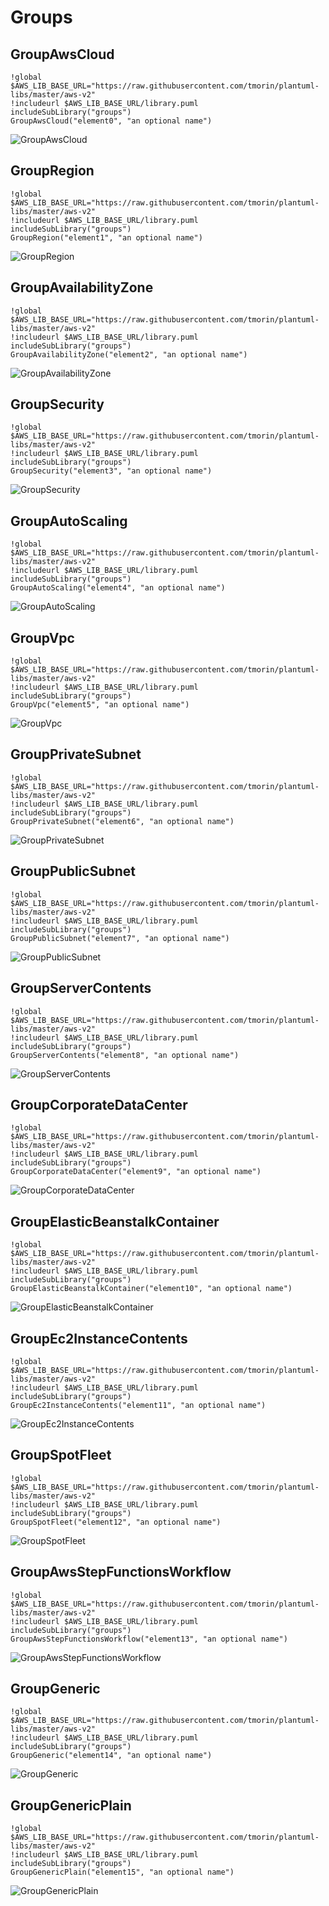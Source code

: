 # Groups

## GroupAwsCloud
```plantuml
!global $AWS_LIB_BASE_URL="https://raw.githubusercontent.com/tmorin/plantuml-libs/master/aws-v2"
!includeurl $AWS_LIB_BASE_URL/library.puml
includeSubLibrary("groups")
GroupAwsCloud("element0", "an optional name")
```

![GroupAwsCloud](http://www.plantuml.com/plantuml/proxy?src=https://raw.githubusercontent.com/tmorin/plantuml-libs/master/aws-v2/groups.example.puml&idx=0&GroupAwsCloud)

## GroupRegion
```plantuml
!global $AWS_LIB_BASE_URL="https://raw.githubusercontent.com/tmorin/plantuml-libs/master/aws-v2"
!includeurl $AWS_LIB_BASE_URL/library.puml
includeSubLibrary("groups")
GroupRegion("element1", "an optional name")
```

![GroupRegion](http://www.plantuml.com/plantuml/proxy?src=https://raw.githubusercontent.com/tmorin/plantuml-libs/master/aws-v2/groups.example.puml&idx=1&GroupRegion)

## GroupAvailabilityZone
```plantuml
!global $AWS_LIB_BASE_URL="https://raw.githubusercontent.com/tmorin/plantuml-libs/master/aws-v2"
!includeurl $AWS_LIB_BASE_URL/library.puml
includeSubLibrary("groups")
GroupAvailabilityZone("element2", "an optional name")
```

![GroupAvailabilityZone](http://www.plantuml.com/plantuml/proxy?src=https://raw.githubusercontent.com/tmorin/plantuml-libs/master/aws-v2/groups.example.puml&idx=2&GroupAvailabilityZone)

## GroupSecurity
```plantuml
!global $AWS_LIB_BASE_URL="https://raw.githubusercontent.com/tmorin/plantuml-libs/master/aws-v2"
!includeurl $AWS_LIB_BASE_URL/library.puml
includeSubLibrary("groups")
GroupSecurity("element3", "an optional name")
```

![GroupSecurity](http://www.plantuml.com/plantuml/proxy?src=https://raw.githubusercontent.com/tmorin/plantuml-libs/master/aws-v2/groups.example.puml&idx=3&GroupSecurity)

## GroupAutoScaling
```plantuml
!global $AWS_LIB_BASE_URL="https://raw.githubusercontent.com/tmorin/plantuml-libs/master/aws-v2"
!includeurl $AWS_LIB_BASE_URL/library.puml
includeSubLibrary("groups")
GroupAutoScaling("element4", "an optional name")
```

![GroupAutoScaling](http://www.plantuml.com/plantuml/proxy?src=https://raw.githubusercontent.com/tmorin/plantuml-libs/master/aws-v2/groups.example.puml&idx=4&GroupAutoScaling)

## GroupVpc
```plantuml
!global $AWS_LIB_BASE_URL="https://raw.githubusercontent.com/tmorin/plantuml-libs/master/aws-v2"
!includeurl $AWS_LIB_BASE_URL/library.puml
includeSubLibrary("groups")
GroupVpc("element5", "an optional name")
```

![GroupVpc](http://www.plantuml.com/plantuml/proxy?src=https://raw.githubusercontent.com/tmorin/plantuml-libs/master/aws-v2/groups.example.puml&idx=5&GroupVpc)

## GroupPrivateSubnet
```plantuml
!global $AWS_LIB_BASE_URL="https://raw.githubusercontent.com/tmorin/plantuml-libs/master/aws-v2"
!includeurl $AWS_LIB_BASE_URL/library.puml
includeSubLibrary("groups")
GroupPrivateSubnet("element6", "an optional name")
```

![GroupPrivateSubnet](http://www.plantuml.com/plantuml/proxy?src=https://raw.githubusercontent.com/tmorin/plantuml-libs/master/aws-v2/groups.example.puml&idx=6&GroupPrivateSubnet)

## GroupPublicSubnet
```plantuml
!global $AWS_LIB_BASE_URL="https://raw.githubusercontent.com/tmorin/plantuml-libs/master/aws-v2"
!includeurl $AWS_LIB_BASE_URL/library.puml
includeSubLibrary("groups")
GroupPublicSubnet("element7", "an optional name")
```

![GroupPublicSubnet](http://www.plantuml.com/plantuml/proxy?src=https://raw.githubusercontent.com/tmorin/plantuml-libs/master/aws-v2/groups.example.puml&idx=7&GroupPublicSubnet)

## GroupServerContents
```plantuml
!global $AWS_LIB_BASE_URL="https://raw.githubusercontent.com/tmorin/plantuml-libs/master/aws-v2"
!includeurl $AWS_LIB_BASE_URL/library.puml
includeSubLibrary("groups")
GroupServerContents("element8", "an optional name")
```

![GroupServerContents](http://www.plantuml.com/plantuml/proxy?src=https://raw.githubusercontent.com/tmorin/plantuml-libs/master/aws-v2/groups.example.puml&idx=8&GroupServerContents)

## GroupCorporateDataCenter
```plantuml
!global $AWS_LIB_BASE_URL="https://raw.githubusercontent.com/tmorin/plantuml-libs/master/aws-v2"
!includeurl $AWS_LIB_BASE_URL/library.puml
includeSubLibrary("groups")
GroupCorporateDataCenter("element9", "an optional name")
```

![GroupCorporateDataCenter](http://www.plantuml.com/plantuml/proxy?src=https://raw.githubusercontent.com/tmorin/plantuml-libs/master/aws-v2/groups.example.puml&idx=9&GroupCorporateDataCenter)

## GroupElasticBeanstalkContainer
```plantuml
!global $AWS_LIB_BASE_URL="https://raw.githubusercontent.com/tmorin/plantuml-libs/master/aws-v2"
!includeurl $AWS_LIB_BASE_URL/library.puml
includeSubLibrary("groups")
GroupElasticBeanstalkContainer("element10", "an optional name")
```

![GroupElasticBeanstalkContainer](http://www.plantuml.com/plantuml/proxy?src=https://raw.githubusercontent.com/tmorin/plantuml-libs/master/aws-v2/groups.example.puml&idx=10&GroupElasticBeanstalkContainer)

## GroupEc2InstanceContents
```plantuml
!global $AWS_LIB_BASE_URL="https://raw.githubusercontent.com/tmorin/plantuml-libs/master/aws-v2"
!includeurl $AWS_LIB_BASE_URL/library.puml
includeSubLibrary("groups")
GroupEc2InstanceContents("element11", "an optional name")
```

![GroupEc2InstanceContents](http://www.plantuml.com/plantuml/proxy?src=https://raw.githubusercontent.com/tmorin/plantuml-libs/master/aws-v2/groups.example.puml&idx=11&GroupEc2InstanceContents)

## GroupSpotFleet
```plantuml
!global $AWS_LIB_BASE_URL="https://raw.githubusercontent.com/tmorin/plantuml-libs/master/aws-v2"
!includeurl $AWS_LIB_BASE_URL/library.puml
includeSubLibrary("groups")
GroupSpotFleet("element12", "an optional name")
```

![GroupSpotFleet](http://www.plantuml.com/plantuml/proxy?src=https://raw.githubusercontent.com/tmorin/plantuml-libs/master/aws-v2/groups.example.puml&idx=12&GroupSpotFleet)

## GroupAwsStepFunctionsWorkflow
```plantuml
!global $AWS_LIB_BASE_URL="https://raw.githubusercontent.com/tmorin/plantuml-libs/master/aws-v2"
!includeurl $AWS_LIB_BASE_URL/library.puml
includeSubLibrary("groups")
GroupAwsStepFunctionsWorkflow("element13", "an optional name")
```

![GroupAwsStepFunctionsWorkflow](http://www.plantuml.com/plantuml/proxy?src=https://raw.githubusercontent.com/tmorin/plantuml-libs/master/aws-v2/groups.example.puml&idx=13&GroupAwsStepFunctionsWorkflow)

## GroupGeneric
```plantuml
!global $AWS_LIB_BASE_URL="https://raw.githubusercontent.com/tmorin/plantuml-libs/master/aws-v2"
!includeurl $AWS_LIB_BASE_URL/library.puml
includeSubLibrary("groups")
GroupGeneric("element14", "an optional name")
```

![GroupGeneric](http://www.plantuml.com/plantuml/proxy?src=https://raw.githubusercontent.com/tmorin/plantuml-libs/master/aws-v2/groups.example.puml&idx=14&GroupGeneric)

## GroupGenericPlain
```plantuml
!global $AWS_LIB_BASE_URL="https://raw.githubusercontent.com/tmorin/plantuml-libs/master/aws-v2"
!includeurl $AWS_LIB_BASE_URL/library.puml
includeSubLibrary("groups")
GroupGenericPlain("element15", "an optional name")
```

![GroupGenericPlain](http://www.plantuml.com/plantuml/proxy?src=https://raw.githubusercontent.com/tmorin/plantuml-libs/master/aws-v2/groups.example.puml&idx=15&GroupGenericPlain)

